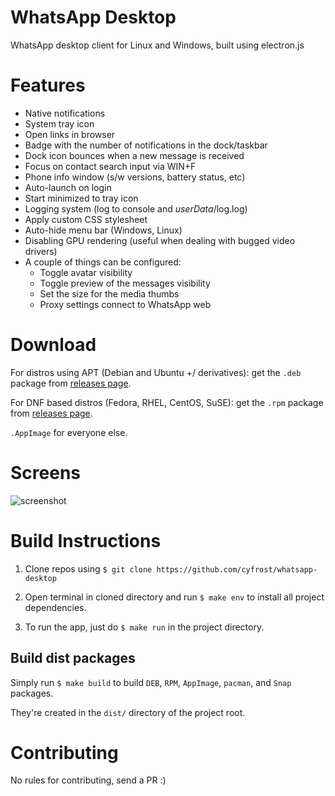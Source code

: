 # WhatsApp Desktop

WhatsApp desktop client for Linux and Windows, built using electron.js

# Features

* Native notifications
* System tray icon
* Open links in browser
* Badge with the number of notifications in the dock/taskbar
* Dock icon bounces when a new message is received
* Focus on contact search input via WIN+F
* Phone info window (s/w versions, battery status, etc)
* Auto-launch on login
* Start minimized to tray icon
* Logging system (log to console and *userData*/log.log)
* Apply custom CSS stylesheet
* Auto-hide menu bar (Windows, Linux)
* Disabling GPU rendering (useful when dealing with bugged video drivers)
* A couple of things can be configured:
  * Toggle avatar visibility
  * Toggle preview of the messages visibility
  * Set the size for the media thumbs
  * Proxy settings connect to WhatsApp web

# Download

For distros using APT (Debian and Ubuntu +/ derivatives): get the `.deb` package from [releases page](https://github.com/cyfrost/Whatsapp-Desktop/releases).

For DNF based distros (Fedora, RHEL, CentOS, SuSE): get the `.rpm` package from [releases page](https://github.com/cyfrost/Whatsapp-Desktop/releases).

`.AppImage` for everyone else.

# Screens

![screenshot](http://i1-win.softpedia-static.com/screenshots/WhatsApp-Desktop_1.png "Main Window")

# Build Instructions

1. Clone repos using `$ git clone https://github.com/cyfrost/whatsapp-desktop`

2. Open terminal in cloned directory and run `$ make env` to install all project dependencies.

3. To run the app, just do `$ make run` in the project directory.

## Build dist packages

Simply run `$ make build` to build `DEB`, `RPM`, `AppImage`, `pacman`, and `Snap` packages.

They're created in the `dist/` directory of the project root.

# Contributing

No rules for contributing, send a PR :)
